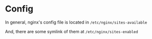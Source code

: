 # Config

In general, nginx's config file is located in `/etc/nginx/sites-available`

And, there are some symlink of them at `/etc/nginx/sites-enabled`

